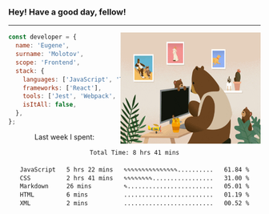 ### Hey! Have a good day, fellow!
---
<img align='right' alt='GIF' vertical-align='center' src='./src/giphy.gif' width='280px' height='222px'/>

```javascript
const developer = {
  name: 'Eugene',
  surname: 'Molotov',
  scope: 'Frontend',
  stack: {
    languages: ['JavaScript', 'TypeScript'],
    frameworks: ['React'],
    tools: ['Jest', 'Webpack', 'Sass'],
    isItAll: false,
  },
};
```
<p align="center">
  Last week I spent:
</p>
<div align="center">
<!--START_SECTION:waka-->

```txt
Total Time: 8 hrs 41 mins

JavaScript   5 hrs 22 mins   ✎✎✎✎✎✎✎✎✎✎✎✎✎✎✎..........   61.84 %
CSS          2 hrs 41 mins   ✎✎✎✎✎✎✎✎.................   31.00 %
Markdown     26 mins         ✎........................   05.01 %
HTML         6 mins          .........................   01.19 %
XML          2 mins          .........................   00.52 %
```

<!--END_SECTION:waka-->

